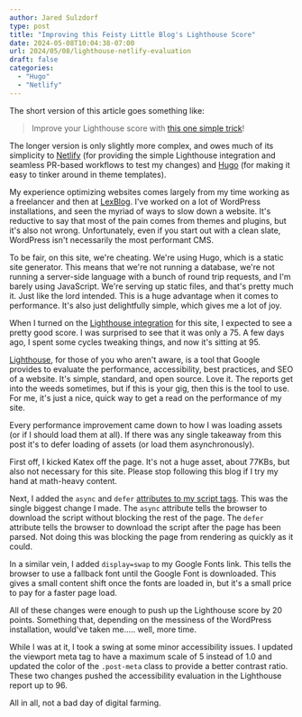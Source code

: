 ```yaml
---
author: Jared Sulzdorf
type: post
title: "Improving this Feisty Little Blog's Lighthouse Score"
date: 2024-05-08T10:04:38-07:00
url: 2024/05/08/lighthouse-netlify-evaluation
draft: false
categories:
  - "Hugo"
  - "Netlify"
---
```

The short version of this article goes something like: 
> Improve your Lighthouse score with [this one simple trick](https://developer.mozilla.org/en-US/docs/Web/HTML/Element/script#defer)!

The longer version is only slightly more complex, and owes much of its simplicity to [Netlify](https://www.netlify.com/) (for providing the simple Lighthouse integration and seamless PR-based workflows to test my changes) and [Hugo](https://gohugo.io/) (for making it easy to tinker around in theme templates).  
<!--more-->
My experience optimizing websites comes largely from my time working as a freelancer and then at [LexBlog](https://www.lexblog.com/). I've worked on a lot of WordPress installations, and seen the myriad of ways to slow down a website. It's reductive to say that most of the pain comes from themes and plugins, but it's also not wrong. Unfortunately, even if you start out with a clean slate, WordPress isn't necessarily the most performant CMS. 

To be fair, on this site, we're cheating. We're using Hugo, which is a static site generator. This means that we're not running a database, we're not running a server-side language with a bunch of round trip requests, and I'm barely using JavaScript. We're serving up static files, and that's pretty much it. Just like the lord intended. This is a huge advantage when it comes to performance. It's also just delightfully simple, which gives me a lot of joy. 

When I turned on the [Lighthouse integration](https://www.netlify.com/integrations/lighthouse/) for this site, I expected to see a pretty good score. I was surprised to see that it was only a 75. A few days ago, I spent some cycles tweaking things, and now it's sitting at 95. 

[Lighthouse](https://github.com/GoogleChrome/lighthouse), for those of you who aren't aware, is a tool that Google provides to evaluate the performance, accessibility, best practices, and SEO of a website. It's simple, standard, and open source. Love it. The reports get into the weeds sometimes, but if this is your gig, then this is the tool to use. For me, it's just a nice, quick way to get a read on the performance of my site.

Every performance improvement came down to how I was loading assets (or if I should load them at all). If there was any single takeaway from this post it's to defer loading of assets (or load them asynchronously).

First off, I kicked Katex off the page. It's not a huge asset, about 77KBs, but also not necessary for this site. Please stop following this blog if I try my hand at math-heavy content. 

Next, I added the `async` and `defer` [attributes to my script tags](https://developer.mozilla.org/en-US/docs/Web/HTML/Element/script#defer). This was the single biggest change I made. The `async` attribute tells the browser to download the script without blocking the rest of the page. The `defer` attribute tells the browser to download the script after the page has been parsed. Not doing this was blocking the page from rendering as quickly as it could. 

In a similar vein, I added `display=swap` to my Google Fonts link. This tells the browser to use a fallback font until the Google Font is downloaded. This gives a small content shift once the fonts are loaded in, but it's a small price to pay for a faster page load.

All of these changes were enough to push up the Lighthouse score by 20 points. Something that, depending on the messiness of the WordPress installation, would've taken me..... well, more time. 

While I was at it, I took a swing at some minor accessibility issues. I updated the viewport meta tag to have a maximum scale of 5 instead of 1.0 and updated the color of the `.post-meta` class to provide a better contrast ratio. These two changes pushed the accessibility evaluation in the Lighthouse report up to 96.

All in all, not a bad day of digital farming.